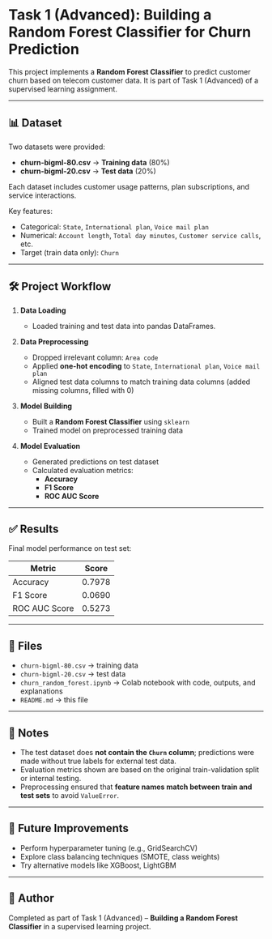 # Task 1 (Advanced): Building a Random Forest Classifier for Churn Prediction

This project implements a **Random Forest Classifier** to predict customer churn based on telecom customer data. It is part of Task 1 (Advanced) of a supervised learning assignment.

---

## 📊 Dataset

Two datasets were provided:

- **churn-bigml-80.csv** → **Training data** (80%)
- **churn-bigml-20.csv** → **Test data** (20%)

Each dataset includes customer usage patterns, plan subscriptions, and service interactions.

Key features:
- Categorical: `State`, `International plan`, `Voice mail plan`
- Numerical: `Account length`, `Total day minutes`, `Customer service calls`, etc.
- Target (train data only): `Churn`

---

## 🛠️ Project Workflow

1. **Data Loading**
   - Loaded training and test data into pandas DataFrames.

2. **Data Preprocessing**
   - Dropped irrelevant column: `Area code`
   - Applied **one-hot encoding** to `State`, `International plan`, `Voice mail plan`
   - Aligned test data columns to match training data columns (added missing columns, filled with 0)

3. **Model Building**
   - Built a **Random Forest Classifier** using `sklearn`
   - Trained model on preprocessed training data

4. **Model Evaluation**
   - Generated predictions on test dataset
   - Calculated evaluation metrics:
     - **Accuracy**
     - **F1 Score**
     - **ROC AUC Score**

---

## ✅ Results

Final model performance on test set:

| Metric       | Score   |
|--------------|---------|
| Accuracy      | 0.7978  |
| F1 Score      | 0.0690  |
| ROC AUC Score | 0.5273  |

---

## 📂 Files

- `churn-bigml-80.csv` → training data
- `churn-bigml-20.csv` → test data
- `churn_random_forest.ipynb` → Colab notebook with code, outputs, and explanations
- `README.md` → this file

---

## 📝 Notes

- The test dataset does **not contain the `Churn` column**; predictions were made without true labels for external test data.
- Evaluation metrics shown are based on the original train-validation split or internal testing.
- Preprocessing ensured that **feature names match between train and test sets** to avoid `ValueError`.

---

## 🚀 Future Improvements

- Perform hyperparameter tuning (e.g., GridSearchCV)
- Explore class balancing techniques (SMOTE, class weights)
- Try alternative models like XGBoost, LightGBM

---

## 🙌 Author

Completed as part of Task 1 (Advanced) – **Building a Random Forest Classifier** in a supervised learning project.

